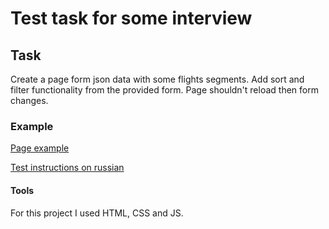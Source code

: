﻿# Test task for some interview

## Task

Create a page form json data with some flights segments. Add sort and filter functionality from the provided form. Page shouldn't reload then form changes.

### Example

[Page example](https://github.com/kerbasi/testTask/blob/main/frontend-test/avia_search_results_.png)

[Test instructions on russian](https://github.com/kerbasi/testTask/blob/main/frontend-test/instructions.md)

#### Tools

For this project I used HTML, CSS and JS.
